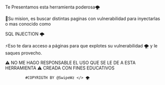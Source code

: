 Te Presentamos esta herramienta poderosa🌪️

🔑Su mision, es buscar distintas paginas con vulnerabilidad para inyectarlas o mas conocido como

SQL INJECTION 🌩️

⚡Eso te dara acceso a páginas para que explotes su vulnerabilidad 🌪️ 
y le saques provecho.

⚠️ NO ME HAGO RESPONSABLE EL USO QUE SE LE DE A ESTA HERRAMIENTA ⚠️
             CREADA CON FINES EDUCATIVOS


             #COPYRIGTH BY @SwipeWz </> 🌪️
